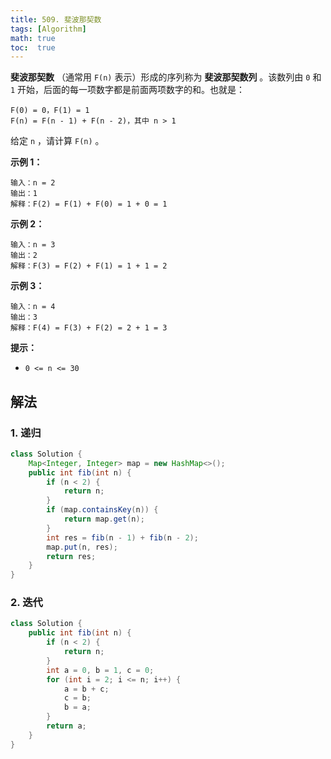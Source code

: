 ```yaml
---
title: 509. 斐波那契数
tags: [Algorithm]
math: true
toc:  true
---
```


**斐波那契数** （通常用 `F(n)` 表示）形成的序列称为 **斐波那契数列** 。该数列由 `0` 和 `1` 开始，后面的每一项数字都是前面两项数字的和。也就是：

```
F(0) = 0，F(1) = 1
F(n) = F(n - 1) + F(n - 2)，其中 n > 1
```

给定 `n` ，请计算 `F(n)` 。

**示例 1：**

```
输入：n = 2
输出：1
解释：F(2) = F(1) + F(0) = 1 + 0 = 1
```

**示例 2：**

```
输入：n = 3
输出：2
解释：F(3) = F(2) + F(1) = 1 + 1 = 2
```

**示例 3：**

```
输入：n = 4
输出：3
解释：F(4) = F(3) + F(2) = 2 + 1 = 3
```

**提示：**

- `0 <= n <= 30`

## 解法

### 1. 递归

```java
class Solution {
    Map<Integer, Integer> map = new HashMap<>();
    public int fib(int n) {
        if (n < 2) {
            return n;
        }
        if (map.containsKey(n)) {
            return map.get(n);
        }
        int res = fib(n - 1) + fib(n - 2);
        map.put(n, res);
        return res;
    }
}
```

### 2. 迭代

```java
class Solution {
    public int fib(int n) {
        if (n < 2) {
            return n;
        }
        int a = 0, b = 1, c = 0;
        for (int i = 2; i <= n; i++) {
            a = b + c;
            c = b;
            b = a;
        }
        return a;
    }
}
```

